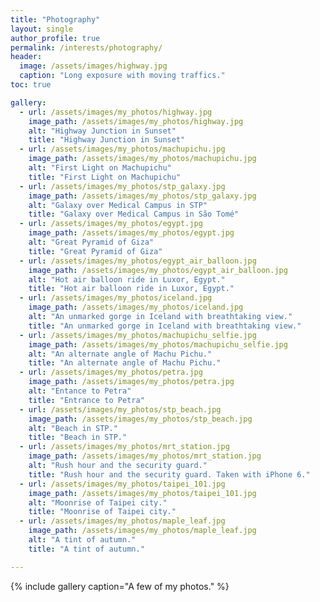 ```yaml
---
title: "Photography"
layout: single
author_profile: true
permalink: /interests/photography/
header:
  image: /assets/images/highway.jpg
  caption: "Long exposure with moving traffics."
toc: true

gallery:
  - url: /assets/images/my_photos/highway.jpg
    image_path: /assets/images/my_photos/highway.jpg
    alt: "Highway Junction in Sunset"
    title: "Highway Junction in Sunset"
  - url: /assets/images/my_photos/machupichu.jpg
    image_path: /assets/images/my_photos/machupichu.jpg
    alt: "First Light on Machupichu"
    title: "First Light on Machupichu"
  - url: /assets/images/my_photos/stp_galaxy.jpg
    image_path: /assets/images/my_photos/stp_galaxy.jpg
    alt: "Galaxy over Medical Campus in STP"
    title: "Galaxy over Medical Campus in São Tomé"
  - url: /assets/images/my_photos/egypt.jpg
    image_path: /assets/images/my_photos/egypt.jpg
    alt: "Great Pyramid of Giza"
    title: "Great Pyramid of Giza"
  - url: /assets/images/my_photos/egypt_air_balloon.jpg
    image_path: /assets/images/my_photos/egypt_air_balloon.jpg
    alt: "Hot air balloon ride in Luxor, Egypt."
    title: "Hot air balloon ride in Luxor, Egypt."
  - url: /assets/images/my_photos/iceland.jpg
    image_path: /assets/images/my_photos/iceland.jpg
    alt: "An unmarked gorge in Iceland with breathtaking view."
    title: "An unmarked gorge in Iceland with breathtaking view."
  - url: /assets/images/my_photos/machupichu_selfie.jpg
    image_path: /assets/images/my_photos/machupichu_selfie.jpg
    alt: "An alternate angle of Machu Pichu."
    title: "An alternate angle of Machu Pichu."
  - url: /assets/images/my_photos/petra.jpg
    image_path: /assets/images/my_photos/petra.jpg
    alt: "Entance to Petra"
    title: "Entrance to Petra"
  - url: /assets/images/my_photos/stp_beach.jpg
    image_path: /assets/images/my_photos/stp_beach.jpg
    alt: "Beach in STP."
    title: "Beach in STP."
  - url: /assets/images/my_photos/mrt_station.jpg
    image_path: /assets/images/my_photos/mrt_station.jpg
    alt: "Rush hour and the security guard."
    title: "Rush hour and the security guard. Taken with iPhone 6."
  - url: /assets/images/my_photos/taipei_101.jpg
    image_path: /assets/images/my_photos/taipei_101.jpg
    alt: "Moonrise of Taipei city."
    title: "Moonrise of Taipei city."
  - url: /assets/images/my_photos/maple_leaf.jpg
    image_path: /assets/images/my_photos/maple_leaf.jpg
    alt: "A tint of autumn."
    title: "A tint of autumn."

---
```


{% include gallery caption="A few of my photos." %}
